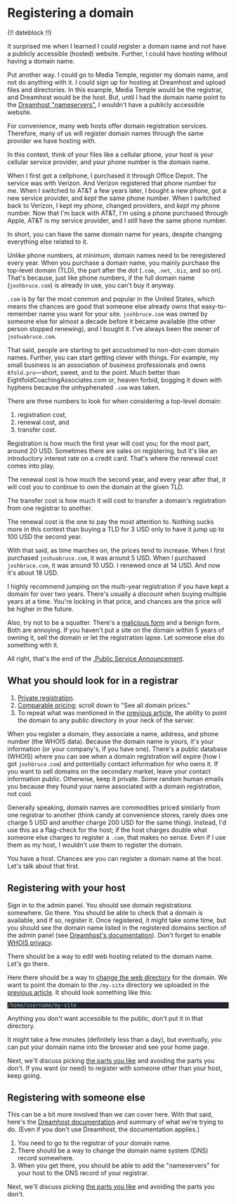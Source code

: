 # Registering a domain

{!! dateblock !!}

It surprised me when I learned I could register a domain name and not have a publicly accessible (hosted) website. Further, I could have hosting without having a domain name.

Put another way. I could go to Media Temple, register my domain name, and not do anything with it. I could sign up for hosting at Dreamhost and upload files and directories. In this example, Media Temple would be the registrar, and Dreamhost would be the host. But, until I had the domain name point to the [Dreamhost "nameservers"](https://help.dreamhost.com/hc/en-us/articles/216385467-Nameservers-overview), I wouldn't have a publicly accessible website.

For convenience, many web hosts offer domain registration services. Therefore, many of us will register domain names through the same provider we have hosting with.

In this context, think of your files like a cellular phone, your host is your cellular service provider, and your phone number is the domain name.

When I first got a cellphone, I purchased it through Office Depot. The service was with Verizon. And Verizon registered that phone number for me. When I switched to AT&T a few years later, I bought a new phone, got a new service provider, and *kept* the same phone number. When I switched back to Verizon, I kept my phone, changed providers, and *kept* my phone number. Now that I'm back with AT&T, I'm using a phone purchased through Apple, AT&T is my service provider, and I *still* have the same phone number.

In short, you can have the same domain name for years, despite changing everything else related to it.

Unlike phone numbers, at minimum, domain names need to be reregistered every year. When you purchase a domain name, you mainly purchase the top-level domain (TLD), the part after the dot (`.com`, `.net`, `.biz`, and so on). That's because, just like phone numbers, if the full domain name (`joshbruce.com`) is already in use, you can't buy it anyway.

`.com` is by far the most common and popular in the United States, which means the chances are good that someone else already owns that easy-to-remember name you want for your site. `joshbruce.com` was owned by someone else for almost a decade before it became available (the other person stopped renewing), and I bought it. I've always been the owner of `joshuabruce.com`.

That said, people are starting to get accustomed to non-dot-com domain names. Further, you can start getting clever with things. For example, my small business is an association of business professionals and owns `8fold.pro`—short, sweet, and to the point. Much better than EightfoldCoachingAssociates.com or, heaven forbid, bogging it down with hyphens because the unhyphenated `.com` was taken.

There are three numbers to look for when considering a top-level domain:

1. registration cost,
2. renewal cost, and
3. transfer cost.

Registration is how much the first year will cost you; for the most part, around 20 USD. Sometimes there are sales on registering, but it's like an introductory interest rate on a credit card. That's where the renewal cost comes into play.

The renewal cost is how much the second year, and every year after that, it will cost you to continue to own the domain at the given TLD.

The transfer cost is how much it will cost to transfer a domain's registration from one registrar to another.

The renewal cost is the one to pay the most attention to. Nothing sucks more in this context than buying a TLD for 3 USD only to have it jump up to 100 USD the second year.

With that said, as time marches on, the prices tend to increase. When I first purchased `joshuabruce.com`, it was around 5 USD. When I purchased `joshbruce.com`, it was around 10 USD. I renewed once at 14 USD. And now it's about 18 USD.

I highly recommend jumping on the multi-year registration if you have kept a domain for over two years. There's usually a discount when buying multiple years at a time. You're locking in that price, and chances are the price will be higher in the future.

Also, try not to be a squatter. There's a [malicious form](https://en.wikipedia.org/wiki/Cybersquatting) and a benign form. Both are annoying. If you haven't put a site on the domain within 5 years of owning it, sell the domain or let the registration lapse. Let someone else do something with it.

All right, that's the end of the [.Public Service Announcement](PSA).

## What you should look for in a registrar

1. [Private registration](https://www.dreamhost.com/domains/private-registration/).
2. [Comparable pricing](https://www.dreamhost.com/domains/); scroll down to "See all domain prices."
3. To repeat what was mentioned in the [previous article](/essays-and-editorials/webdev/absolute-beginners/hosting-externally/), the ability to point the domain to any public directory in your neck of the server.

When you register a domain, they associate a name, address, and phone number (the WHOIS data). Because the domain name is yours, it's your information (or your company's, if you have one). There's a public database (WHOIS) where you can see when a domain registration will expire (how I got `joshbruce.com`) and potentially contact information for who owns it. If you want to sell domains on the secondary market, leave your contact information public. Otherwise, keep it private. Some random human emails you because they found your name associated with a domain registration, not cool.

Generally speaking, domain names are commodities priced similarly from one registrar to another (think candy at convenience stores, rarely does one charge 5 USD and another charge 200 USD for the same thing). Instead, I'd use this as a flag-check for the host; if the host charges double what someone else charges to register a `.com`, that makes no sense. Even if I use them as my host, I wouldn't use them to register the domain.

You have a host. Chances are you can register a domain name at the host. Let's talk about that first.

## Registering with your host

Sign in to the admin panel. You should see domain registrations somewhere. Go there. You should be able to check that a domain is available, and if so, register it. Once registered, it might take some time, but you should see the domain name listed in the registered domains section of the admin panel (see [Dreamhost's documentation](https://help.dreamhost.com/hc/en-us/articles/215767937-Domain-registration-overview)). Don't forget to enable [WHOIS privacy](https://help.dreamhost.com/hc/en-us/articles/216458407).

There should be a way to edit web hosting related to the domain name. Let's go there.

Here there should be a way to [change the web directory](https://help.dreamhost.com/hc/en-us/articles/360041534491-Changing-the-web-directory-assigned-to-a-domain) for the domain. We want to point the domain to the `/my-site` directory we uploaded in the [previous article](/essays-and-editorials/webdev/absolute-beginners/hosting-externally/). It should look something like this:

<pre class="shiki" style="background-color: #22272e"><code><span class="line"><span style="color: #ADBAC7">/home/username/my-site</span></span>
<span class="line"></span></code></pre>

Anything you don't want accessible to the public, don't put it in that directory.

It might take a few minutes (definitely less than a day), but eventually, you can put your domain name into the browser and see your home page.

Next, we'll discuss picking [the parts you like](/essays-and-editorials/webdev/absolute-beginners/what-you-like/) and avoiding the parts you don't. If you want (or need) to register with someone other than your host, keep going.

## Registering with someone else

This can be a bit more involved than we can cover here. With that said, here's the [Dreamhost documentation](https://help.dreamhost.com/hc/en-us/articles/214694378-What-DreamHost-DNS-records-do-I-point-my-site-to-) and summary of what we're trying to do. (Even if you don't use Dreamhost, the documentation applies.)

1. You need to go to the registrar of your domain name.
2. There should be a way to change the domain name system (DNS) record somewhere.
3. When you get there, you should be able to add the "nameservers" for your host to the DNS record of your registrar.

Next, we'll discuss picking [the parts you like](/essays-and-editorials/webdev/absolute-beginners/what-you-like/) and avoiding the parts you don't.
